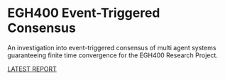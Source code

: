 # EGH400 Event-Triggered Consensus
An investigation into event-triggered consensus of multi agent systems guaranteeing finite time convergence for the EGH400 Research Project.

[LATEST REPORT](Event-Triggered-Finite-Time-Consensus.pdf)
